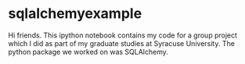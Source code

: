 # sqlalchemyexample
Hi friends. This ipython notebook contains my code for a group project which I did as part of my graduate studies at Syracuse 
University. The python package we worked on was SQLAlchemy. 
